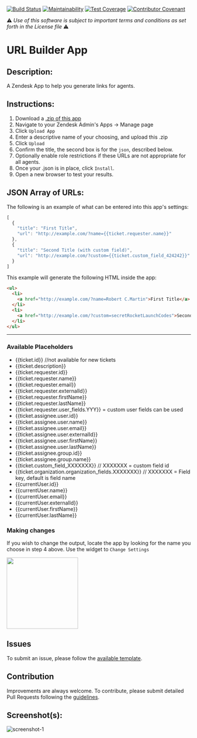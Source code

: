 [![Build Status](https://travis-ci.com/Ibotta/url_builder_app.svg?branch=master)](https://travis-ci.com/Ibotta/url_builder_app)
[![Maintainability](https://api.codeclimate.com/v1/badges/ae9af0fae166c51f8f8a/maintainability)](https://codeclimate.com/repos/5d9242ca2d833400b1000180/maintainability)
[![Test Coverage](https://api.codeclimate.com/v1/badges/ae9af0fae166c51f8f8a/test_coverage)](https://codeclimate.com/repos/5d9242ca2d833400b1000180/test_coverage)
[![Contributor Covenant](https://img.shields.io/badge/Contributor%20Covenant-v1.4%20adopted-ff69b4.svg)](.github/CODE_OF_CONDUCT.md)

:warning: *Use of this software is subject to important terms and conditions as set forth in the License file* :warning:

# URL Builder App

## Description:

A Zendesk App to help you generate links for agents.

## Instructions:

1. Download a [.zip of this app](https://github.com/ibotta/url_builder_app/archive/master.zip)
2. Navigate to your Zendesk Admin's Apps -> Manage page
3. Click `Upload App`
4. Enter a descriptive name of your choosing, and upload this .zip
5. Click `Upload`
6. Confirm the title, the second box is for the `json`, described below.
7. Optionally enable role restrictions if these URLs are not appropriate for all agents.
8. Once your .json is in place, click `Install`.
9. Open a new browser to test your results.

## JSON Array of URLs:

The following is an example of what can be entered into this app's settings:

```javascript
[
  {
    "title": "First Title",
    "url": "http://example.com/?name={{ticket.requester.name}}"
  },
  {
    "title": "Second Title (with custom field)",
    "url": "http://example.com/?custom={{ticket.custom_field_424242}}"
  }
]

```
This example will generate the following HTML inside the app:
```html
<ul>
  <li>
    <a href="http://example.com/?name=Robert C.Martin">First Title</a>
  </li>
  <li>
    <a href="http://example.com/?custom=secretRocketLaunchCodes">Second Title (with custom field)</a>
  </li>
</ul>
```

----
### Available Placeholders
* {{ticket.id}} //not available for new tickets
* {{ticket.description}}
* {{ticket.requester.id}}
* {{ticket.requester.name}}
* {{ticket.requester.email}}
* {{ticket.requester.externalId}}
* {{ticket.requester.firstName}}
* {{ticket.requester.lastName}}
* {{ticket.requester.user_fields.YYY}} = custom user fields can be used
* {{ticket.assignee.user.id}}
* {{ticket.assignee.user.name}}
* {{ticket.assignee.user.email}}
* {{ticket.assignee.user.externalId}}
* {{ticket.assignee.user.firstName}}
* {{ticket.assignee.user.lastName}}
* {{ticket.assignee.group.id}}
* {{ticket.assignee.group.name}}
* {{ticket.custom_field_XXXXXXX}} // XXXXXXX = custom field id
* {{ticket.organization.organization_fields.XXXXXXX}} // XXXXXXX = Field key, default is field name
* {{currentUser.id}}
* {{currentUser.name}}
* {{currentUser.email}}
* {{currentUser.externalId}}
* {{currentUser.firstName}}
* {{currentUser.lastName}}

### Making changes

If you wish to change the output, locate the app by looking for the name you choose in step 4 above. Use the widget to `Change Settings`

<img width="195" src="https://github.com/watchmanmonitoring/url_builder_app/raw/master/assets/app-settings-change.png" />

## Issues
To submit an issue, please follow the [available template](/.github/ISSUE_TEMPLATE.md).

## Contribution

Improvements are always welcome. To contribute, please submit detailed Pull Requests following the [guidelines](/.github/CONTRIBUTING.md).

## Screenshot(s):
![screenshot-1](/assets/screenshot.png)
